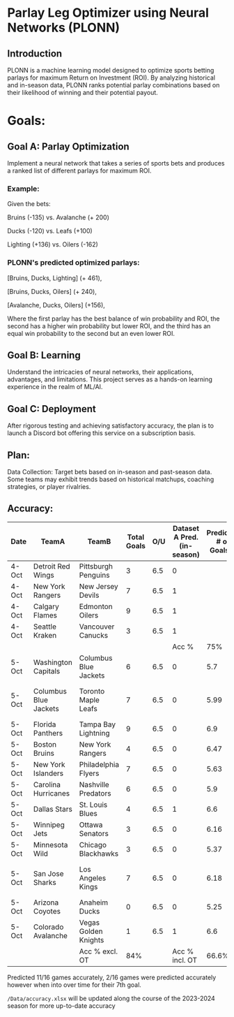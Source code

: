# Parlay Leg Optimizer using Neural Networks (PLONN)
## Introduction
PLONN is a machine learning model designed to optimize sports betting parlays for maximum Return on Investment (ROI). By analyzing historical and in-season data, PLONN ranks potential parlay combinations based on their likelihood of winning and their potential payout.

# Goals:
## Goal A: Parlay Optimization
Implement a neural network that takes a series of sports bets and produces a ranked list of different parlays for maximum ROI.

### Example:

Given the bets:

Bruins (-135) vs. Avalanche (+ 200)

Ducks (-120) vs. Leafs (+100)

Lighting (+136) vs. Oilers (-162)

### PLONN's predicted optimized parlays:

[Bruins, Ducks, Lighting] (+ 461),

[Bruins, Ducks, Oilers] (+ 240),

[Avalanche, Ducks, Oilers] (+156),

Where the first parlay has the best balance of win probability and ROI, the second has a higher win probability but lower ROI, and the third has an equal win probability to the second but an even lower ROI.

## Goal B: Learning
Understand the intricacies of neural networks, their applications, advantages, and limitations. This project serves as a hands-on learning experience in the realm of ML/AI.

## Goal C: Deployment
After rigorous testing and achieving satisfactory accuracy, the plan is to launch a Discord bot offering this service on a subscription basis.

## Plan:
Data Collection: Target bets based on in-season and past-season data. Some teams may exhibit trends based on historical matchups, coaching strategies, or player rivalries.

## Accuracy:
| Date  | TeamA                   | TeamB                   | Total Goals | O/U | Dataset A Pred.(in-season) | Predicted # of Goals A | Dataset B Pred. (historical) | Predicted # of Goals B | Notes           |
|-------|-------------------------|-------------------------|-------------|-----|---------------------------|------------------------|------------------------------|------------------------|-----------------|
| 4-Oct | Detroit Red Wings       | Pittsburgh Penguins     | 3           | 6.5 | 0                         |                        |                              |                        |                 |
| 4-Oct | New York Rangers        | New Jersey Devils       | 7           | 6.5 | 1                         |                        |                              |                        |                 |
| 4-Oct | Calgary Flames          | Edmonton Oilers         | 9           | 6.5 | 1                         |                        |                              |                        |                 |
| 4-Oct | Seattle Kraken          | Vancouver Canucks       | 3           | 6.5 | 1                         |                        |                              |                        |                 |
|       |                         |                         |             |     | Acc %                      | 75%                    | 0                            |                        |                 |
| 5-Oct | Washington Capitals     | Columbus Blue Jackets   | 6           | 6.5 | 0                         | 5.7                    | 1                            | 6.6239                 |                 |
| 5-Oct | Columbus Blue Jackets   | Toronto Maple Leafs     | 7           | 6.5 | 0                         | 5.99                   | 0                            | 5.9103                 | OT for 7th Goal |
| 5-Oct | Florida Panthers        | Tampa Bay Lightning     | 9           | 6.5 | 0                         | 6.9                    | 0                            | 6.26                   |                 |
| 5-Oct | Boston Bruins           | New York Rangers        | 4           | 6.5 | 0                         | 6.47                   | 1                            | 6.6                    |                 |
| 5-Oct | New York Islanders      | Philadelphia Flyers     | 7           | 6.5 | 0                         | 5.63                   | 0                            |                        |                 |
| 5-Oct | Carolina Hurricanes     | Nashville Predators     | 6           | 6.5 | 0                         | 5.9                    | 0                            | 5.18                   |                 |
| 5-Oct | Dallas Stars            | St. Louis Blues         | 4           | 6.5 | 1                         | 6.6                    | 0                            | 6.35                   |                 |
| 5-Oct | Winnipeg Jets           | Ottawa Senators         | 3           | 6.5 | 0                         | 6.16                   | 0                            | 5.4                    |                 |
| 5-Oct | Minnesota Wild          | Chicago Blackhawks      | 3           | 6.5 | 0                         | 5.37                   | 0                            | 4.83                   |                 |
| 5-Oct | San Jose Sharks         | Los Angeles Kings       | 7           | 6.5 | 0                         | 6.18                   | 0                            | 4.7686                 | OT for 7th Goal |
| 5-Oct | Arizona Coyotes         | Anaheim Ducks           | 0           | 6.5 | 0                         | 5.25                   | 0                            | 5.7548                 |                 |
| 5-Oct | Colorado Avalanche      | Vegas Golden Knights    | 1           | 6.5 | 1                         | 6.6                    | 0                            | 6.0907                 |                 |
|       |                         | Acc % excl. OT                        | 84%            |     | Acc % incl. OT                      | 66.6%      

Predicted 11/16 games accurately, 2/16 games were predicted accurately however when into over time for their 7th goal. 

```/Data/accuracy.xlsx``` will be updated along the course of the 2023-2024 season for more up-to-date accuracy
